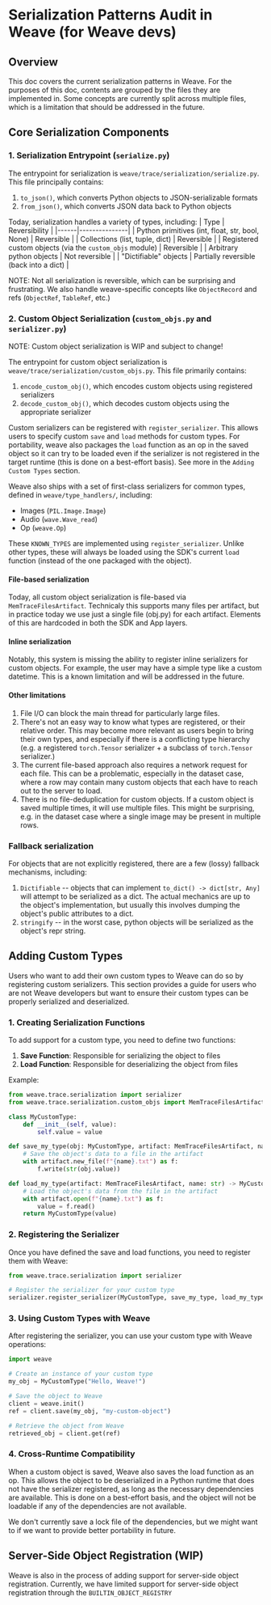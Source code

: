 # Serialization Patterns Audit in Weave (for Weave devs)

## Overview

This doc covers the current serialization patterns in Weave. For the purposes of this doc, contents are grouped by the files they are implemented in. Some concepts are currently split across multiple files, which is a limitation that should be addressed in the future.

## Core Serialization Components

### 1. Serialization Entrypoint (`serialize.py`)

The entrypoint for serialization is `weave/trace/serialization/serialize.py`. This file principally contains:

1. `to_json()`, which converts Python objects to JSON-serializable formats
2. `from_json()`, which converts JSON data back to Python objects

Today, serialization handles a variety of types, including:
| Type | Reversibility |
|------|---------------|
| Python primitives (int, float, str, bool, None) | Reversible |
| Collections (list, tuple, dict) | Reversible |
| Registered custom objects (via the `custom_objs` module) | Reversible |
| Arbitrary python objects | Not reversible |
| "Dictifiable" objects | Partially reversible (back into a dict) |

NOTE: Not all serialization is reversible, which can be surprising and frustrating. We also handle weave-specific concepts like `ObjectRecord` and refs (`ObjectRef`, `TableRef`, etc.)

### 2. Custom Object Serialization (`custom_objs.py` and `serializer.py`)

NOTE: Custom object serialization is WIP and subject to change!

The entrypoint for custom object serialization is `weave/trace/serialization/custom_objs.py`. This file primarily contains:

1. `encode_custom_obj()`, which encodes custom objects using registered serializers
2. `decode_custom_obj()`, which decodes custom objects using the appropriate serializer

Custom serializers can be registered with `register_serializer`. This allows users to specify custom `save` and `load` methods for custom types. For portability, weave also packages the `load` function as an op in the saved object so it can try to be loaded even if the serializer is not registered in the target runtime (this is done on a best-effort basis). See more in the `Adding Custom Types` section.

Weave also ships with a set of first-class serializers for common types, defined in `weave/type_handlers/`, including:

- Images (`PIL.Image.Image`)
- Audio (`wave.Wave_read`)
- Op (`weave.Op`)

These `KNOWN_TYPES` are implemented using `register_serializer`. Unlike other types, these will always be loaded using the SDK's current `load` function (instead of the one packaged with the object).

#### File-based serialization

Today, all custom object serialization is file-based via `MemTraceFilesArtifact`. Technicaly this supports many files per artifact, but in practice today we use just a single file (obj.py) for each artifact. Elements of this are hardcoded in both the SDK and App layers.

#### Inline serialization

Notably, this system is missing the ability to register inline serializers for custom objects. For example, the user may have a simple type like a custom datetime. This is a known limitation and will be addressed in the future.

#### Other limitations

1. File I/O can block the main thread for particularly large files.
2. There's not an easy way to know what types are registered, or their relative order. This may become more relevant as users begin to bring their own types, and especially if there is a conflicting type hierarchy (e.g. a registered `torch.Tensor` serializer + a subclass of `torch.Tensor` serializer.)
3. The current file-based approach also requires a network request for each file. This can be a problematic, especially in the dataset case, where a row may contain many custom objects that each have to reach out to the server to load.
4. There is no file-deduplication for custom objects. If a custom object is saved multiple times, it will use multiple files. This might be surprising, e.g. in the dataset case where a single image may be present in multiple rows.

### Fallback serialization

For objects that are not explicitly registered, there are a few (lossy) fallback mechanisms, including:

1. `Dictifiable` -- objects that can implement `to_dict() -> dict[str, Any]` will attempt to be serialized as a dict. The actual mechanics are up to the object's implementation, but usually this involves dumping the object's public attributes to a dict.
2. `stringify` -- in the worst case, python objects will be serialized as the object's repr string.

## Adding Custom Types

Users who want to add their own custom types to Weave can do so by registering custom serializers. This section provides a guide for users who are not Weave developers but want to ensure their custom types can be properly serialized and deserialized.

### 1. Creating Serialization Functions

To add support for a custom type, you need to define two functions:

1. **Save Function**: Responsible for serializing the object to files
2. **Load Function**: Responsible for deserializing the object from files

Example:

```python
from weave.trace.serialization import serializer
from weave.trace.serialization.custom_objs import MemTraceFilesArtifact

class MyCustomType:
    def __init__(self, value):
        self.value = value

def save_my_type(obj: MyCustomType, artifact: MemTraceFilesArtifact, name: str) -> None:
    # Save the object's data to a file in the artifact
    with artifact.new_file(f"{name}.txt") as f:
        f.write(str(obj.value))

def load_my_type(artifact: MemTraceFilesArtifact, name: str) -> MyCustomType:
    # Load the object's data from the file in the artifact
    with artifact.open(f"{name}.txt") as f:
        value = f.read()
    return MyCustomType(value)
```

### 2. Registering the Serializer

Once you have defined the save and load functions, you need to register them with Weave:

```python
from weave.trace.serialization import serializer

# Register the serializer for your custom type
serializer.register_serializer(MyCustomType, save_my_type, load_my_type)
```

### 3. Using Custom Types with Weave

After registering the serializer, you can use your custom type with Weave operations:

```python
import weave

# Create an instance of your custom type
my_obj = MyCustomType("Hello, Weave!")

# Save the object to Weave
client = weave.init()
ref = client.save(my_obj, "my-custom-object")

# Retrieve the object from Weave
retrieved_obj = client.get(ref)
```

### 4. Cross-Runtime Compatibility

When a custom object is saved, Weave also saves the load function as an op. This allows the object to be deserialized in a Python runtime that does not have the serializer registered, as long as the necessary dependencies are available. This is done on a best-effort basis, and the object will not be loadable if any of the dependencies are not available.

We don't currently save a lock file of the dependencies, but we might want to if we want to provide better portability in future.

## Server-Side Object Registration (WIP)

Weave is also in the process of adding support for server-side object registration. Currently, we have limited support for server-side object registration through the `BUILTIN_OBJECT_REGISTRY`
